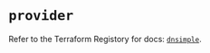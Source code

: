 # `provider`

Refer to the Terraform Registory for docs: [`dnsimple`](https://registry.terraform.io/providers/dnsimple/dnsimple/1.3.1/docs).
